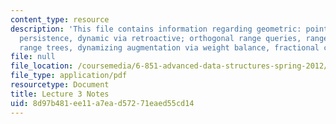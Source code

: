 ```yaml
---
content_type: resource
description: 'This file contains information regarding geometric: point location via
  persistence, dynamic via retroactive; orthogonal range queries, range trees, layered
  range trees, dynamizing augmentation via weight balance, fractional cascading.'
file: null
file_location: /coursemedia/6-851-advanced-data-structures-spring-2012/8d97b481ee11a7ead57271eaed55cd14_MIT6_851S12_Lec3.pdf
file_type: application/pdf
resourcetype: Document
title: Lecture 3 Notes
uid: 8d97b481-ee11-a7ea-d572-71eaed55cd14
---
```

